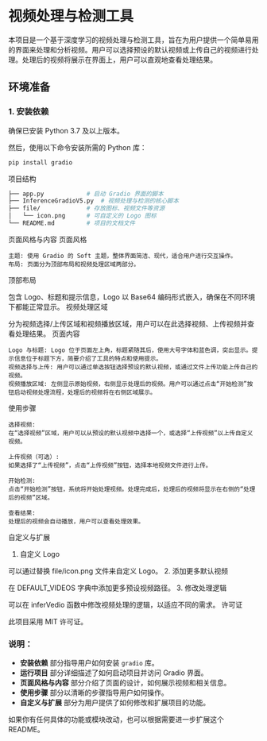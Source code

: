 # 视频处理与检测工具

本项目是一个基于深度学习的视频处理与检测工具，旨在为用户提供一个简单易用的界面来处理和分析视频。用户可以选择预设的默认视频或上传自己的视频进行处理。处理后的视频将展示在界面上，用户可以直观地查看处理结果。

## 环境准备

### 1. 安装依赖

确保已安装 Python 3.7 及以上版本。

然后，使用以下命令安装所需的 Python 库：

```bash
pip install gradio
```

项目结构
```bash
├── app.py            # 启动 Gradio 界面的脚本
├── InferenceGradioV5.py  # 视频处理与检测的核心脚本
├── file/             # 存放图标、视频文件等资源
│   └── icon.png      # 可自定义的 Logo 图标
└── README.md         # 项目的文档文件

```
页面风格与内容
页面风格

    主题: 使用 Gradio 的 Soft 主题，整体界面简洁、现代，适合用户进行交互操作。
    布局: 页面分为顶部布局和视频处理区域两部分。

顶部布局

包含 Logo、标题和提示信息，Logo 以 Base64 编码形式嵌入，确保在不同环境下都能正常显示。
视频处理区域

分为视频选择/上传区域和视频播放区域，用户可以在此选择视频、上传视频并查看处理结果。
页面内容

    Logo 与标题: Logo 位于页面左上角，标题紧随其后，使用大号字体和蓝色调，突出显示。提示信息位于标题下方，简要介绍了工具的特点和使用提示。
    视频选择与上传: 用户可以通过单选按钮选择预设的默认视频，或通过文件上传功能上传自己的视频。
    视频播放区域: 左侧显示原始视频，右侧显示处理后的视频。用户可以通过点击“开始检测”按钮启动视频处理流程，处理后的视频将在右侧区域展示。

使用步骤

    选择视频:
    在“选择视频”区域，用户可以从预设的默认视频中选择一个，或选择“上传视频”以上传自定义视频。

    上传视频（可选）:
    如果选择了“上传视频”，点击“上传视频”按钮，选择本地视频文件进行上传。

    开始检测:
    点击“开始检测”按钮，系统将开始处理视频。处理完成后，处理后的视频将显示在右侧的“处理后的视频”区域。

    查看结果:
    处理后的视频会自动播放，用户可以查看处理效果。

自定义与扩展
1. 自定义 Logo

可以通过替换 file/icon.png 文件来自定义 Logo。
2. 添加更多默认视频

在 DEFAULT_VIDEOS 字典中添加更多预设视频路径。
3. 修改处理逻辑

可以在 inferVedio 函数中修改视频处理的逻辑，以适应不同的需求。
许可证

此项目采用 MIT 许可证。

### 说明：

- **安装依赖** 部分指导用户如何安装 `gradio` 库。
- **运行项目** 部分详细描述了如何启动项目并访问 Gradio 界面。
- **页面风格与内容** 部分介绍了页面的设计，如何展示视频和相关信息。
- **使用步骤** 部分以清晰的步骤指导用户如何操作。
- **自定义与扩展** 部分为用户提供了如何修改和扩展项目的功能。

如果你有任何具体的功能或模块改动，也可以根据需要进一步扩展这个 README。
